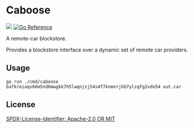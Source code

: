 # Caboose
[![](https://img.shields.io/badge/made%20by-Protocol%20Labs-blue.svg?style=flat-square)](https://protocol.ai)
[![Go Reference](https://pkg.go.dev/badge/github.com/filecoin-saturn/caboose.svg)](https://pkg.go.dev/github.com/filecoin-saturn/caboose)

A remote-car blockstore.

Provides a blockstore interface over a dynamic set of remote car providers.

## Usage

```golang
go run ./cmd/caboose bafkreiaqv66m5nd6mwgkk7h5lwqnjzj54s4f7knmnrjhb7ylzqfg2vdo54 out.car
```

## License
[SPDX-License-Identifier: Apache-2.0 OR MIT](LICENSE.md)
